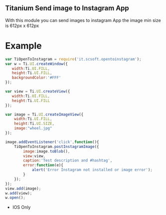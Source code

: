 Titanium Send image to Instagram App
------------------------------


With this module you can send images to instagram App
the image min size is 612px x 612px

# Example 

```javascript
var TiOpenToInstagram = require('it.scsoft.opentoinstagram');
var w = Ti.UI.createWindow({
   width:Ti.UI.FILL,
   height:Ti.UI.FILL,
   backgroundColor:'#FFF'
});

var view = Ti.UI.createView({
   width:Ti.UI.FILL,
   height:Ti.UI.FILL
});

var image = Ti.UI.createImageView({
    width:Ti.UI.FILL,
    height:Ti.UI.SIZE,
    image:"wheel.jpg"
});

image.addEventListener('click',function(){
    TiOpenToInstagram.postInstagramImage({
        image:image.toBlob(),
        view:view,
        caption:'Test description and #hashtag',
        error:function(e){
            alert('Error Instagram not installed or image error');
        }
    });
});
view.add(image);
w.add(view);
w.open();

```

* IOS Only
